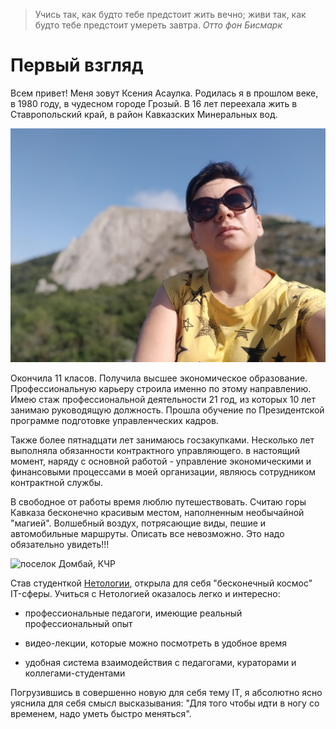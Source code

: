 > Учись так, как будто тебе предстоит жить вечно; живи так, как будто тебе предстоит умереть завтра. *Отто фон Бисмарк*

# Первый взгляд

Всем привет! Меня зовут Ксения Асаулка. Родилась я в прошлом веке, в 1980 году, в чудесном городе Грозый. В 16 лет переехала жить в Ставропольский край, в район Кавказских Минеральных вод.

![my foto](/IMG/IMG2.jpg)

Окончила 11 класов. Получила высшее экономическое образование. Профессиональную карьеру строила именно по этому направлению. Имею стаж профессиональной деятельности 21 год, из которых 10 лет занимаю руководящую должность. Прошла обучение по Президентской программе подготовке управленческих кадров.

Также более пятнадцати лет занимаюсь госзакупками. Несколько лет выполняла обязанности контрактного управляющего. в настоящий момент, наряду с основной работой - управление экономическими и финансовыми процессами в моей организации, являюсь сотрудником контрактной службы.

В свободное от работы время люблю путешествовать. Считаю горы Кавказа бесконечно красивым местом, наполненным необычайной "магией". Волшебный воздух, потрясающие виды, пешие и автомобильные маршруты. Описать все невозможно. Это надо обязательно увидеть!!!

![поселок Домбай, КЧР](img/IMG1.jpg)


Став студенткой [Нетологии](https://netology.ru/), открыла для себя "бесконечный космос" IT-сферы. Учиться с Нетологией оказалось легко и интересно:

- профессиональные педагоги, имеющие реальный профессиональный опыт

- видео-лекции, которые можно посмотреть в удобное время

- удобная система взаимодействия с педагогами, кураторами и  коллегами-студентами  

Погрузившись в совершенно новую для себя тему IT, я абсолютно ясно уяснила для себя смысл высказывания: "Для того чтобы идти в ногу со временем, надо уметь быстро меняться".
